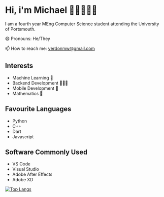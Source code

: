
# Hi, i'm Michael 😵‍💫🚶‍♂️🥶

I am a fourth year MEng Computer Science student attending the University of Portsmouth.

😄 Pronouns: He/They

📫 How to reach me: verdonmw@gmail.com

## Interests

- Machine Learning 🧠
- Backend Development 👨🏻‍💻
- Mobile Development 📱
- Mathematics 🧮

## Favourite Languages

- Python
- C++
- Dart
- Javascript

## Software Commonly Used

- VS Code
- Visual Studio
- Adobe After Effects
- Adobe XD

[![Top Langs](https://github-readme-stats.vercel.app/api/top-langs/?username=MichaelVerdon&layout=compact&theme=dark)](https://github.com/anuraghazra/github-readme-stats)

<!--
**MichaelVerdon/MichaelVerdon** is a ✨ _special_ ✨ repository because its `README.md` (this file) appears on your GitHub profile.

Here are some ideas to get you started:

- 🔭 I’m currently working on ...
- 🌱 I’m currently learning ...
- 👯 I’m looking to collaborate on ...
- 🤔 I’m looking for help with ...
- 💬 Ask me about ...
- 📫 How to reach me: ...
- 😄 Pronouns: ...
- ⚡ Fun fact: ...
-->
